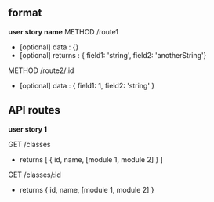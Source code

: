 ## format

**user story name**
  METHOD /route1
  * [optional] data : {}
  * [optional] returns : { field1: 'string', field2: 'anotherString'}
    
  METHOD /route2/:id
  * [optional] data : { field1: 1, field2: 'string' }


## API routes

**user story 1**

GET /classes
* returns [ { id, name, [module 1, module 2] } ]

GET /classes/:id
* returns { id, name, [module 1, module 2] }
